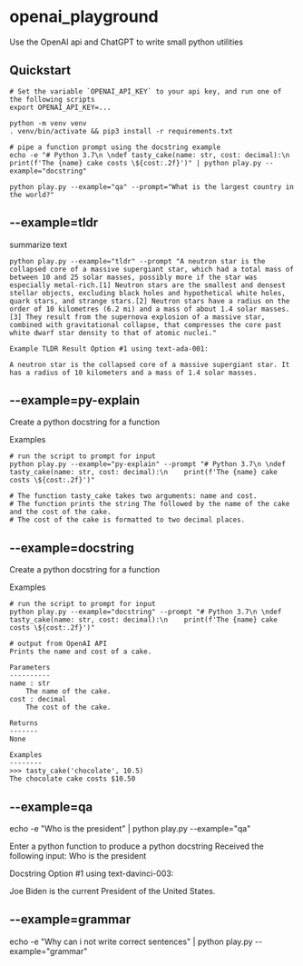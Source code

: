 # openai_playground

Use the OpenAI api and ChatGPT to write small python utilities
## Quickstart
```
# Set the variable `OPENAI_API_KEY` to your api key, and run one of the following scripts
export OPENAI_API_KEY=...

python -m venv venv
. venv/bin/activate && pip3 install -r requirements.txt

# pipe a function prompt using the docstring example
echo -e "# Python 3.7\n \ndef tasty_cake(name: str, cost: decimal):\n    print(f'The {name} cake costs \${cost:.2f}')" | python play.py --example="docstring"

python play.py --example="qa" --prompt="What is the largest country in the world?"
```


## --example=tldr

summarize text

```
python play.py --example="tldr" --prompt "A neutron star is the collapsed core of a massive supergiant star, which had a total mass of between 10 and 25 solar masses, possibly more if the star was especially metal-rich.[1] Neutron stars are the smallest and densest stellar objects, excluding black holes and hypothetical white holes, quark stars, and strange stars.[2] Neutron stars have a radius on the order of 10 kilometres (6.2 mi) and a mass of about 1.4 solar masses.[3] They result from the supernova explosion of a massive star, combined with gravitational collapse, that compresses the core past white dwarf star density to that of atomic nuclei."

Example TLDR Result Option #1 using text-ada-001:

A neutron star is the collapsed core of a massive supergiant star. It has a radius of 10 kilometers and a mass of 1.4 solar masses.
```

## --example=py-explain

Create a python docstring for a function

Examples

```
# run the script to prompt for input
python play.py --example="py-explain" --prompt "# Python 3.7\n \ndef tasty_cake(name: str, cost: decimal):\n    print(f'The {name} cake costs \${cost:.2f}')"

# The function tasty_cake takes two arguments: name and cost.
# The function prints the string The followed by the name of the cake and the cost of the cake.
# The cost of the cake is formatted to two decimal places.
```

## --example=docstring

Create a python docstring for a function

Examples

```
# run the script to prompt for input
python play.py --example="docstring" --prompt "# Python 3.7\n \ndef tasty_cake(name: str, cost: decimal):\n    print(f'The {name} cake costs \${cost:.2f}')"

# output from OpenAI API
Prints the name and cost of a cake.

Parameters
----------
name : str
    The name of the cake.
cost : decimal
    The cost of the cake.

Returns
-------
None

Examples
--------
>>> tasty_cake('chocolate', 10.5)
The chocolate cake costs $10.50
```

## --example=qa

echo -e "Who is the president" | python play.py --example="qa"

Enter a python function to produce a python docstring
Received the following input:
Who is the president

Docstring Option #1 using text-davinci-003:

Joe Biden is the current President of the United States.

## --example=grammar

echo -e "Why can i not write correct sentences" | python play.py --example="grammar"